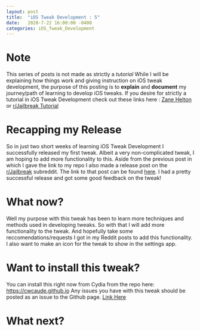 ```yaml
---
layout: post
title:  "iOS Tweak Development : 5"
date:   2020-7-22 16:00:00 -0400
categories: iOS_Tweak_Development
---
```

# Note
This series of posts is not made as strictly a *tutorial* While I will be explaining how things work and giving instruction on iOS tweak development, the purpose of this posting is to **explain** and **document** my journey/path of learning to develop iOS tweaks. If you desire for strictly a tutorial in iOS Tweak Development check out these links here :
[Zane Helton](https://www.youtube.com/watch?v=uNXd4KLLjhk&list=PLFWEDfSyl7h_K8Ew4rwTzlUPgWU7nKYri) or [r/Jailbreak Tutorial](https://www.reddit.com/r/jailbreak/comments/839bnv/tutorial_how_to_get_into_tweak_development_for/)

# Recapping my Release
So in just two short weeks of learning iOS Tweak Development I successfully released my first tweak. Albeit a very non-complicated tweak, I am hoping to add more functionality to this. Aside from the previous post in which I gave the link to my repo I also made a release post on the [r/Jailbreak](https://www.reddit.com/r/Jailbreak) subreddit. The link to that post can be found [here](https://www.reddit.com/r/jailbreak/comments/hsew6p/free_release_messageswap_customize_the_title_bar/). I had a pretty successful release and got some good feedback on the tweak!

# What now?
Well my purpose with this tweak has been to learn more techniques and methods used in developing tweaks. So with that I will add more functionality to the tweak. And hopefully take some reccomendations/requests I got in my Reddit posts to add this functionality. I also want to make an icon for the tweak to show in the settings app. 

#

# Want to install this tweak?
You can install this right now from Cydia from the repo here: https://cwcaude.github.io
Any issues you have with this tweak should be posted as an issue to the Github page. [Link Here](https://github.com/cwcaude/MessageSwap/issues)


# What next?
